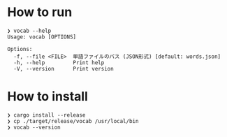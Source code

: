 # How to run
```shell
❯ vocab --help
Usage: vocab [OPTIONS]

Options:
  -f, --file <FILE>  単語ファイルのパス (JSON形式) [default: words.json]
  -h, --help         Print help
  -V, --version      Print version
```

# How to install
```shell
❯ cargo install --release
❯ cp ./target/release/vocab /usr/local/bin
❯ vocab --version
```